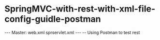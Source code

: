# SpringMVC-with-rest-with-xml-file-config-guidle-postman
--- Master: web.xml sprservlet.xml ---
-- Using Postman to test rest
